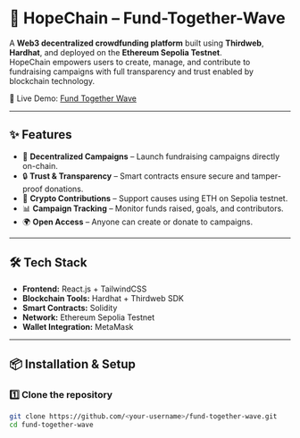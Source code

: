 # 🌟 HopeChain – Fund-Together-Wave  

A **Web3 decentralized crowdfunding platform** built using **Thirdweb**, **Hardhat**, and deployed on the **Ethereum Sepolia Testnet**.  
HopeChain empowers users to create, manage, and contribute to fundraising campaigns with full transparency and trust enabled by blockchain technology.  

🚀 Live Demo: [Fund Together Wave](https://fund-together-wave.lovable.app/)  

---

## ✨ Features  
- 🏦 **Decentralized Campaigns** – Launch fundraising campaigns directly on-chain.  
- 🔒 **Trust & Transparency** – Smart contracts ensure secure and tamper-proof donations.  
- 💸 **Crypto Contributions** – Support causes using ETH on Sepolia testnet.  
- 📊 **Campaign Tracking** – Monitor funds raised, goals, and contributors.  
- 🌍 **Open Access** – Anyone can create or donate to campaigns.  

---

## 🛠️ Tech Stack  
- **Frontend:** React.js + TailwindCSS  
- **Blockchain Tools:** Hardhat + Thirdweb SDK  
- **Smart Contracts:** Solidity  
- **Network:** Ethereum Sepolia Testnet  
- **Wallet Integration:** MetaMask  

---

## 📦 Installation & Setup  

### 1️⃣ Clone the repository  
```bash
git clone https://github.com/<your-username>/fund-together-wave.git
cd fund-together-wave
